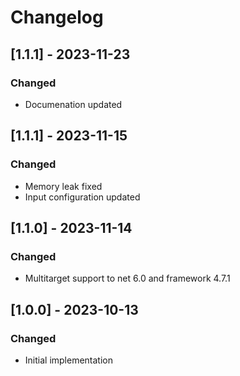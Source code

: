 # Changelog

## [1.1.1] - 2023-11-23
### Changed
- Documenation updated

## [1.1.1] - 2023-11-15
### Changed
- Memory leak fixed
- Input configuration updated

## [1.1.0] - 2023-11-14
### Changed
- Multitarget support to net 6.0 and framework 4.7.1

## [1.0.0] - 2023-10-13
### Changed
- Initial implementation
